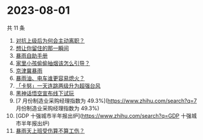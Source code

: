 # 2023-08-01

共 11 条

<!-- BEGIN -->
<!-- 最后更新时间 Tue Aug 01 2023 16:07:35 GMT+0800 (China Standard Time) -->

1. [对抗上级后为何会主动离职？](https://www.zhihu.com/search?q=对抗上级后为何会主动离职？)
1. [想让你留住的那一瞬间](https://www.zhihu.com/search?q=想让你留住的那一瞬间)
1. [暴雨自助手册](https://www.zhihu.com/search?q=暴雨自助手册)
1. [家里小孩偷偷抽烟该怎么引导？](https://www.zhihu.com/search?q=家里小孩偷偷抽烟该怎么引导？)
1. [京津冀暴雨](https://www.zhihu.com/search?q=京津冀暴雨)
1. [暴雨油、电车谁更容易熄火？](https://www.zhihu.com/search?q=暴雨油、电车谁更容易熄火？)
1. [「卡努」一天连跳两级升为超强台风](https://www.zhihu.com/search?q=「卡努」一天连跳两级升为超强台风)
1. [黑神话悟空宣布线下试玩](https://www.zhihu.com/search?q=黑神话悟空宣布线下试玩)
1. [7 月份制造业采购经理指数为 49.3%](https://www.zhihu.com/search?q=7
   月份制造业采购经理指数为 49.3%)
1. [GDP 十强城市半年报出炉](https://www.zhihu.com/search?q=GDP
   十强城市半年报出炉)
1. [暴雨天上班受伤算不算工伤？](https://www.zhihu.com/search?q=暴雨天上班受伤算不算工伤？)

<!-- END -->
